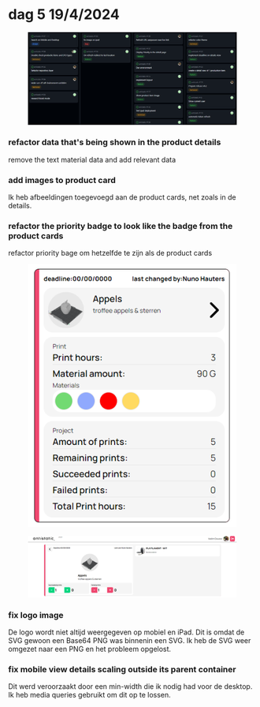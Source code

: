 # dag 5 19/4/2024

<figure><img src="../.gitbook/assets/image (4) (1) (1).png" alt=""><figcaption></figcaption></figure>

### refactor data that's being shown in the product details

remove the text material data and add relevant data&#x20;

### add images to product card

Ik heb afbeeldingen toegevoegd aan de product cards, net zoals in de details.

### refactor the priority badge to look like the badge from the product cards

refactor priority  bage om hetzelfde te zijn als de product cards

<figure><img src="../.gitbook/assets/image (2) (1) (1) (1) (1).png" alt=""><figcaption></figcaption></figure>

<figure><img src="../.gitbook/assets/image (3) (1) (1) (1).png" alt=""><figcaption></figcaption></figure>

### fix logo image

De logo wordt niet altijd weergegeven op mobiel en iPad. Dit is omdat de SVG gewoon een Base64 PNG was binnenin een SVG. Ik heb de SVG weer omgezet naar een PNG en het probleem opgelost.

### fix mobile view details scaling outside its parent container

Dit werd veroorzaakt door een min-width die ik nodig had voor de desktop. Ik heb media queries gebruikt om dit op te lossen.
